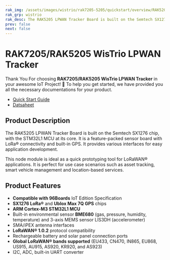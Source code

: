 ```yaml
---
rak_img: /assets/images/wistrio/rak7205-5205/quickstart/overview/RAK5205.svg
rak_grp: wistrio
rak_desc: The RAK5205 LPWAN Tracker Board is built on the Semtech SX1276 chip, with the STM32L1 MCU at its core. It is a feature-packed sensor board with LoRa® connectivity and built-in GPS. It provides various interfaces for easy application development.
prev: false
next: false
---
```


# RAK7205/RAK5205 WisTrio LPWAN Tracker
Thank You For choosing **RAK7205/RAK5205 WisTrio LPWAN Tracker** in your awesome IoT Project! 🎉 To help you get started, we have provided you all the necessary documentations for your product.

* [Quick Start Guide](../Quickstart/)
* [Datsaheet](../Datasheet/)
<!-- <rk-img
  src="/assets/images/wistrio/rak7205-5205/quickstart/overview/exlexmejfxoowom4gmuf.jpg"
  width="70%"
  figure-number="1"
  caption="RAK7205/RAK5205 WisTrio LPWAN Tracker Product View"
/> -->

## Product Description

The RAK5205 LPWAN Tracker Board is built on the Semtech SX1276 chip, with the STM32L1 MCU at its core. It is a feature-packed sensor board with LoRa® connectivity and built-in GPS. It provides various interfaces for easy application development.

This node module is ideal as a quick prototyping tool for LoRaWAN® applications. It is perfect for use case scenarios such as asset tracking, smart vehicle management and location-based services.

<!-- <rk-btn
  src="/Product-Categories/WisTrio/RAK7205-5205/Quickstart/"
  label="Get Started with RAK5205 WisTrio LPWAN Tracker"
/> -->


## Product Features

- **Compatible with 96Boards** IoT Edition Specification
- **SX1276 LoRa®** and **Ublox Max 7Q GPS** chips
- **ARM Cortex-M3 STM32L1 MCU**
- Built-in environmental sensor **BME680** (gas, pressure, humidity, temperature) and 3-axis MEMS sensor LIS3DH (accelerometer)
- SMA/iPEX antenna interfaces
- **LoRaWAN® 1.0.2** protocol compatibility
- Rechargeable battery and solar panel connection ports
- **Global LoRaWAN® bands supported** (EU433, CN470, IN865, EU868, US915, AU915, AS920, KR920, and AS923)
- I2C, ADC, built-in UART converter
